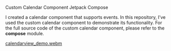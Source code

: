 Custom Calendar Component Jetpack Compose

I created a calendar component that supports events. In this repository, I’ve used the custom calendar component to demonstrate its functionality. 
For the full source code of the custom calendar component, please refer to the **compose** module.


[calendarview_demo.webm](https://github.com/user-attachments/assets/b8ffb737-97e2-4d48-84a0-a3a01e0d1def)
